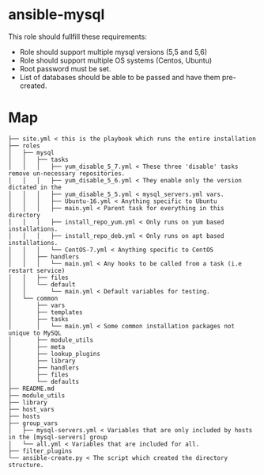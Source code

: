 # ansible-mysql

This role should fullfill these requirements:

* Role should support multiple mysql versions (5,5 and 5,6)
* Role should support multiple OS systems (Centos, Ubuntu)
* Root password must be set.
* List of databases should be able to be passed and have them pre-created.

# Map

```
├── site.yml < this is the playbook which runs the entire installation
├── roles
│   ├── mysql
│   │   ├── tasks
│   │   │   ├── yum_disable_5_7.yml < These three 'disable' tasks remove un-necessary repositories.
│   │   │   ├── yum_disable_5_6.yml < They enable only the version dictated in the
│   │   │   ├── yum_disable_5_5.yml < mysql_servers.yml vars.
│   │   │   ├── Ubuntu-16.yml < Anything specific to Ubuntu
│   │   │   ├── main.yml < Parent task for everything in this directory
│   │   │   ├── install_repo_yum.yml < Only runs on yum based installations.
│   │   │   ├── install_repo_deb.yml < Only runs on apt based installations.
│   │   │   └── CentOS-7.yml < Anything specific to CentOS
│   │   ├── handlers
│   │   │   └── main.yml < Any hooks to be called from a task (i.e restart service)
│   │   ├── files
│   │   └── default
│   │       └── main.yml < Default variables for testing.
│   └── common
│       ├── vars
│       ├── templates
│       ├── tasks
│       │   └── main.yml < Some common installation packages not unique to MySQL
│       ├── module_utils
│       ├── meta
│       ├── lookup_plugins
│       ├── library
│       ├── handlers
│       ├── files
│       └── defaults
├── README.md
├── module_utils
├── library
├── host_vars
├── hosts
├── group_vars
│   ├── mysql-servers.yml < Variables that are only included by hosts in the [mysql-servers] group
│   └── all.yml < Variables that are included for all.
├── filter_plugins
└── ansible-create.py < The script which created the directory structure.
```

